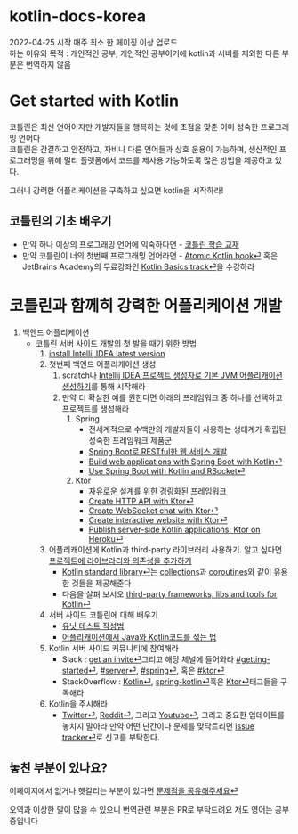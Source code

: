 # kotlin-docs-korea
2022-04-25 시작 매주 최소 한 페이징 이상 업로드\
하는 이유와 목적 : 개인적인 공부, 개인적인 공부이기에 kotlin과 서버를 제외한 다른 부분은 번역하지 않음
# Get started with Kotlin

코틀린은 최신 언어이지만 개발자들을 행복하는 것에 초점을 맞춘 이미 성숙한 프로그래밍 언어다\
코틀린은 간결하고 안전하고, 자비나 다른 언어들과 상호 운용이 가능하며, 생산적인 프로그래밍을 위해 멀티 플랫폼에서 코드를 제사용 가능하도록 많은 방법을 제공하고 있다.

그러니 강력한 어플리케이션을 구축하고 싶으면 kotlin을 시작하라!

## 코틀린의 기초 배우기
- 만약 하나 이상의 프로그래밍 언어에 익숙하다면 - [코틀린 학습 교재]()
- 만약 코틀린이 너의 첫번째 프로그래밍 언어라면 - [Atomic Kotlin book⏎](https://www.atomickotlin.com/atomickotlin/) 혹은 JetBrains Academy의 무료강좌인 [Kotlin Basics track⏎](https://hyperskill.org/tracks/18?_gl=1%2ayttt5a%2a_ga%2aMjExMjE2NzMwNC4xNjUwNzk3NTE1%2a_ga_J6T75801PF%2aMTY1MDc5NzUxNC4xLjEuMTY1MDc5OTc1MC4w&_ga=2.213090909.858156114.1650797516-2112167304.1650797515)을 수강하라

# 코틀린과 함께히 강력한 어플리케이션 개발
1. 백엔드 어플리케이션
   - 코틀린 서버 사이드 개발의 첫 발을 때기 위한 방법
     1. [install Intellij IDEA latest version](https://www.jetbrains.com/idea/download/?_gl=1*se7678*_ga*MjExMjE2NzMwNC4xNjUwNzk3NTE1*_ga_J6T75801PF*MTY1MDc5NzUxNC4xLjEuMTY1MDc5OTkyMC4w&_ga=2.44756461.858156114.1650797516-2112167304.1650797515#section=mac)
     2. 첫번째 백엔드 어플리케이션 생성
        1. scratch나 [Intellij IDEA 프로젝트 생성자로 기본 JVM 어플리캐이션 생성하기]()를 통해 시작해라
        2. 만약 더 확실한 예를 원한다면 아래의 프레임워크 중 하나를 선택하고 프로젝트를 생성해라
           1. Spring
              - 전세계적으로 수백만의 개발자들이 사용하는 생태계가 확립된 성숙한 프레임워크 제품군
              - [Spring Boot로 RESTful한 웹 서비스 개발]()
              - [Build web applications with Spring Boot with Kotlin⏎](https://spring.io/guides/tutorials/spring-boot-kotlin/)
              - [Use Spring Boot with Kotlin and RSocket⏎](https://spring.io/guides/tutorials/spring-webflux-kotlin-rsocket/)
           2. Ktor
              - 자유로운 설계를 위한 경량화된 프레임워크
              - [Create HTTP API with Ktor⏎](https://ktor.io/docs/creating-http-apis.html?_gl=1*19jj4e6*_ga*MjExMjE2NzMwNC4xNjUwNzk3NTE1*_ga_J6T75801PF*MTY1MDgzMTIzNC4yLjEuMTY1MDgzMjYwNi4w&_ga=2.213699165.858156114.1650797516-2112167304.1650797515)
              - [Create WebSocket chat with Ktor⏎](https://ktor.io/docs/creating-web-socket-chat.html?_ga=2.221045073.858156114.1650797516-2112167304.1650797515&_gl=1*128m5f3*_ga*MjExMjE2NzMwNC4xNjUwNzk3NTE1*_ga_J6T75801PF*MTY1MDgzMTIzNC4yLjEuMTY1MDgzMjc3NS4w)
              - [Create interactive website with Ktor⏎](https://ktor.io/docs/creating-interactive-website.html?_gl=1*gx7mhn*_ga*MjExMjE2NzMwNC4xNjUwNzk3NTE1*_ga_J6T75801PF*MTY1MDgzMTIzNC4yLjEuMTY1MDgzMjg5Mi4w&_ga=2.247710158.858156114.1650797516-2112167304.1650797515)
              - [Publish server-side Kotlin applications: Ktor on Heroku⏎](https://ktor.io/docs/heroku.html?_gl=1*s7j8pa*_ga*MjExMjE2NzMwNC4xNjUwNzk3NTE1*_ga_J6T75801PF*MTY1MDgzMTIzNC4yLjEuMTY1MDgzMjgzOS4w&_ga=2.247710158.858156114.1650797516-2112167304.1650797515)
     3. 어플리캐이션에 Kotlin과 third-party 라이브러리 사용하기. 알고 싶다면 [프로젝트에 라이브라리와 의존성을 추가하기]()
        - [Kotlin standard library⏎](https://kotlinlang.org/api/latest/jvm/stdlib/)는 [collections]()과 [coroutines]()와 같이 유용한 것들을 제공해준다
        - 다음을 살펴 보시오 [third-party frameworks, libs and tools for Kotlin⏎](https://blog.jetbrains.com/kotlin/2020/11/server-side-development-with-kotlin-frameworks-and-libraries/?_gl=1*msgbbl*_ga*MjExMjE2NzMwNC4xNjUwNzk3NTE1*_ga_J6T75801PF*MTY1MDgzMTIzNC4yLjEuMTY1MDgzMzI2Ni4w&_ga=2.150775551.858156114.1650797516-2112167304.1650797515)
     4. 서버 사이드 코틀린에 대해 배우기
        - [유닛 테스트 작성법]()
        - [어플리캐이션에서 Java와 Kotlin코드를 섞는 법]()
     5. Kotlin 서버 사이드 커뮤니티에 참여해라
        - Slack : [get an invite⏎](https://surveys.jetbrains.com/s3/kotlin-slack-sign-up?_gl=1*obld1x*_ga*MjExMjE2NzMwNC4xNjUwNzk3NTE1*_ga_J6T75801PF*MTY1MDgzMTIzNC4yLjEuMTY1MDgzMzM3Ni4w&_ga=2.45974253.858156114.1650797516-2112167304.1650797515)그리고 해당 체널에 들어와라 [#getting-started⏎](https://kotlinlang.slack.com/archives/C0B8MA7FA), [#server⏎](https://kotlinlang.slack.com/archives/C0B8RC352), [#spring⏎](https://kotlinlang.slack.com/archives/C0B8ZTWE4), 혹은 [#ktor⏎](https://kotlinlang.slack.com/archives/C0A974TJ9)
        - StackOverflow : [Kotlin⏎](https://stackoverflow.com/questions/tagged/kotlin), [spring-kotlin⏎](https://stackoverflow.com/questions/tagged/spring-kotlin)혹은 [Ktor⏎](https://stackoverflow.com/questions/tagged/ktor)태그들을 구독해라
     6. Kotlin을 주시해라
        - [Twitter⏎](https://twitter.com/kotlin), [Reddit⏎](), 그리고 [Youtube⏎](), 그리고 중요한 업데이트를 놓치지 말아라
    만약 어떤 난간이나 문제를 맞닥트리면 [issue tracker⏎](https://youtrack.jetbrains.com/issues/KT?_gl=1*1b3c9tj*_ga*MjExMjE2NzMwNC4xNjUwNzk3NTE1*_ga_J6T75801PF*MTY1MDgzMTIzNC4yLjEuMTY1MDgzNDMzMS4w&_ga=2.141208187.858156114.1650797516-2112167304.1650797515)로 신고를 부탁한다.
## 놓친 부분이 있나요?
이페이지에서 없거나 헷갈리는 부분이 있다면 [문제점을 공유해주세요⏎](https://surveys.hotjar.com/d82e82b0-00d9-44a7-b793-0611bf6189df)

오역과 이상한 말이 많을 수 있으니 번역관련 부분은 PR로 부탁드려요 저도 영어는 공부 중입니다
